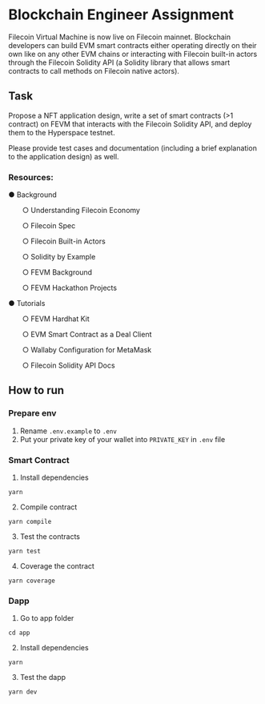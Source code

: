 # Blockchain Engineer Assignment
Filecoin Virtual Machine is now live on Filecoin mainnet. Blockchain developers can build EVM smart contracts either operating directly on their own like on any other EVM chains or interacting with Filecoin built-in actors through the Filecoin Solidity API (a Solidity library that
allows smart contracts to call methods on Filecoin native actors).

## Task
Propose a NFT application design, write a set of smart contracts (>1 contract) on FEVM that interacts with the Filecoin Solidity API, and deploy them to the Hyperspace testnet. 

Please provide test cases and documentation (including a brief explanation to the application design) as well.

### Resources:

● Background

&emsp;&emsp;○ Understanding Filecoin Economy

&emsp;&emsp;○ Filecoin Spec

&emsp;&emsp;○ Filecoin Built-in Actors

&emsp;&emsp;○ Solidity by Example

&emsp;&emsp;○ FEVM Background

&emsp;&emsp;○ FEVM Hackathon Projects

● Tutorials

&emsp;&emsp;○ FEVM Hardhat Kit

&emsp;&emsp;○ EVM Smart Contract as a Deal Client

&emsp;&emsp;○ Wallaby Configuration for MetaMask

&emsp;&emsp;○ Filecoin Solidity API Docs

## How to run
### Prepare env
1. Rename `.env.example` to `.env`
2. Put your private key of your wallet into `PRIVATE_KEY` in `.env` file
### Smart Contract
1. Install dependencies
```
yarn
```
2. Compile contract
```
yarn compile
```
3. Test the contracts
```
yarn test
```
4. Coverage the contract
```
yarn coverage
```
### Dapp
1. Go to app folder
```
cd app
```
2. Install dependencies
```
yarn
```
3. Test the dapp
```
yarn dev
```
